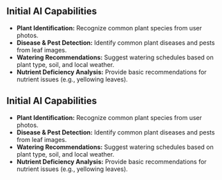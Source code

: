 ## Initial AI Capabilities
- **Plant Identification:** Recognize common plant species from user photos.
- **Disease & Pest Detection:** Identify common plant diseases and pests from leaf images.
- **Watering Recommendations:** Suggest watering schedules based on plant type, soil, and local weather.
- **Nutrient Deficiency Analysis:** Provide basic recommendations for nutrient issues (e.g., yellowing leaves).
## Initial AI Capabilities
- **Plant Identification:** Recognize common plant species from user photos.
- **Disease & Pest Detection:** Identify common plant diseases and pests from leaf images.
- **Watering Recommendations:** Suggest watering schedules based on plant type, soil, and local weather.
- **Nutrient Deficiency Analysis:** Provide basic recommendations for nutrient issues (e.g., yellowing leaves).
